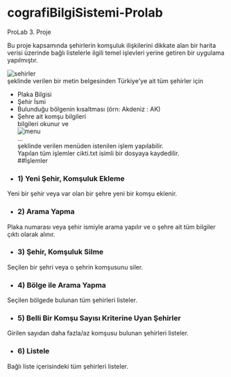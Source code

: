 # cografiBilgiSistemi-Prolab
ProLab 3. Proje

Bu proje kapsamında şehirlerin komşuluk ilişkilerini dikkate alan bir harita verisi üzerinde bağlı listelerle ilgili temel işlevleri yerine getiren bir uygulama yapılmıştır.

![sehirler](https://user-images.githubusercontent.com/65903573/111228070-a879c880-85f4-11eb-9210-adc490eeef64.png) <br>
şeklinde verilen bir metin belgesinden Türkiye'ye ait tüm şehirler için
  * Plaka Bilgisi
  * Şehir İsmi
  * Bulunduğu bölgenin kısaltması (örn: Akdeniz : AK)
  * Şehre ait komşu bilgileri <br>
bilgileri okunur ve <br>
![menu](https://user-images.githubusercontent.com/65903573/111228421-3d7cc180-85f5-11eb-9d11-a6a62c12b866.png) <br>
...<br>
şeklinde verilen menüden istenilen işlem yapılabilir.<br>
Yapılan tüm işlemler cikti.txt isimli bir dosyaya kaydedilir.<br>
##İşlemler
* ### 1) Yeni Şehir, Komşuluk Ekleme
Yeni bir şehir veya var olan bir şehre yeni bir komşu eklenir.
* ### 2) Arama Yapma
Plaka numarası veya şehir ismiyle arama yapılır ve o şehre ait tüm bilgiler çıktı olarak alınır.
* ### 3) Şehir, Komşuluk Silme
Seçilen bir şehri veya o şehrin komşusunu siler.
* ### 4) Bölge ile Arama Yapma
Seçilen bölgede bulunan tüm şehirleri listeler.
* ### 5) Belli Bir Komşu Sayısı Kriterine Uyan Şehirler
Girilen sayıdan daha fazla/az komşusu bulunan şehirleri listeler.
* ### 6) Listele
Bağlı liste içerisindeki tüm şehirleri listeler.
